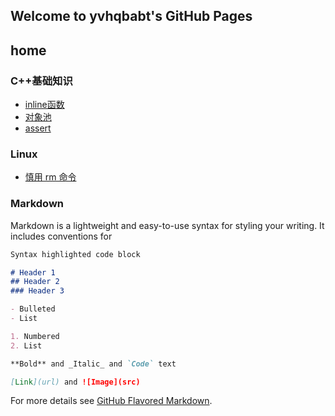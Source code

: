 ## Welcome to yvhqbabt's GitHub Pages

## home
 
### C++基础知识
- [inline函数](./CPP/inline函数.md)
- [对象池](./CPP/对象池.md)
- [assert](./CPP/assert.md)

### Linux
- [慎用 rm 命令](./Linux/慎用rm命令.md)


### Markdown

Markdown is a lightweight and easy-to-use syntax for styling your writing. It includes conventions for

```markdown
Syntax highlighted code block

# Header 1
## Header 2
### Header 3

- Bulleted
- List

1. Numbered
2. List

**Bold** and _Italic_ and `Code` text

[Link](url) and ![Image](src)
```

For more details see [GitHub Flavored Markdown](https://guides.github.com/features/mastering-markdown/).
